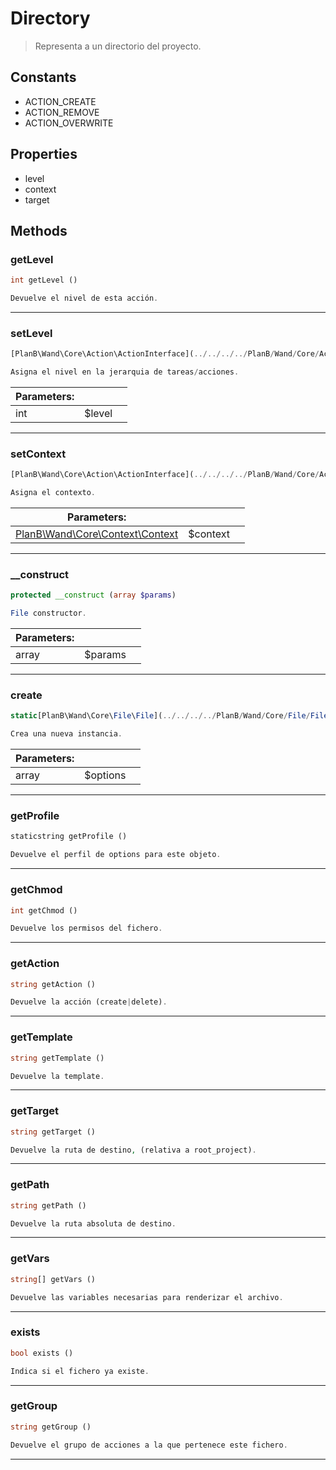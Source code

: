 
                                                                                                                                            
    
# Directory


> Representa a un directorio del proyecto.
>
> 




## Constants
- ACTION_CREATE
- ACTION_REMOVE
- ACTION_OVERWRITE


## Properties
- level
- context
- target


## Methods

### getLevel
``` php
int getLevel ()

Devuelve el nivel de esta acción.

```


---


### setLevel
``` php
[PlanB\Wand\Core\Action\ActionInterface](../../../../PlanB/Wand/Core/Action/ActionInterface.md) setLevel (int $level)

Asigna el nivel en la jerarquia de tareas/acciones.

```

|Parameters: | | |
| --- | --- | --- |
|int |$level |  |

---


### setContext
``` php
[PlanB\Wand\Core\Action\ActionInterface](../../../../PlanB/Wand/Core/Action/ActionInterface.md) setContext ([PlanB\Wand\Core\Context\Context](../../../../PlanB/Wand/Core/Context/Context.md) $context)

Asigna el contexto.

```

|Parameters: | | |
| --- | --- | --- |
|[PlanB\Wand\Core\Context\Context](../../../../PlanB/Wand/Core/Context/Context.md) |$context |  |

---


### __construct
``` php
protected __construct (array $params)

File constructor.

```

|Parameters: | | |
| --- | --- | --- |
|array |$params |  |

---


### create
``` php
static[PlanB\Wand\Core\File\File](../../../../PlanB/Wand/Core/File/File.md) create (array $options)

Crea una nueva instancia.

```

|Parameters: | | |
| --- | --- | --- |
|array |$options |  |

---


### getProfile
``` php
staticstring getProfile ()

Devuelve el perfil de options para este objeto.

```


---


### getChmod
``` php
int getChmod ()

Devuelve los permisos del fichero.

```


---


### getAction
``` php
string getAction ()

Devuelve la acción (create|delete).

```


---


### getTemplate
``` php
string getTemplate ()

Devuelve la template.

```


---


### getTarget
``` php
string getTarget ()

Devuelve la ruta de destino, (relativa a root_project).

```


---


### getPath
``` php
string getPath ()

Devuelve la ruta absoluta de destino.

```


---


### getVars
``` php
string[] getVars ()

Devuelve las variables necesarias para renderizar el archivo.

```


---


### exists
``` php
bool exists ()

Indica si el fichero ya existe.

```


---


### getGroup
``` php
string getGroup ()

Devuelve el grupo de acciones a la que pertenece este fichero.

```


---


                                                                                                                                                                                                                                                                                                                                                                                                            
    
                                                                                                                                                                                                                                                                             
                